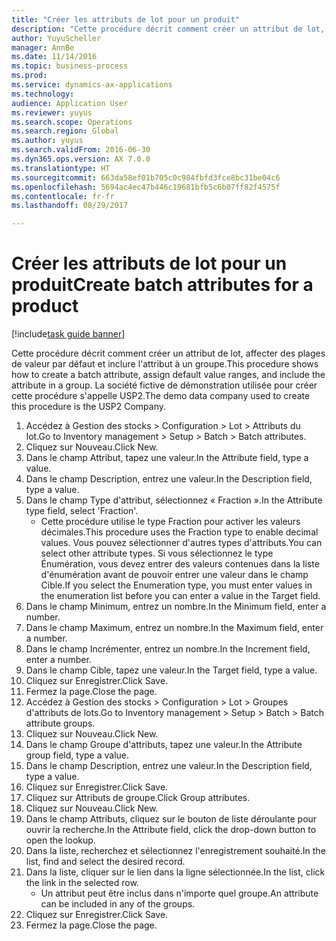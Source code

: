 ```yaml
--- 
title: "Créer les attributs de lot pour un produit"
description: "Cette procédure décrit comment créer un attribut de lot, affecter des plages de valeur par défaut et inclure l'attribut à un groupe."
author: YuyuScheller
manager: AnnBe
ms.date: 11/14/2016
ms.topic: business-process
ms.prod: 
ms.service: dynamics-ax-applications
ms.technology: 
audience: Application User
ms.reviewer: yuyus
ms.search.scope: Operations
ms.search.region: Global
ms.author: yuyus
ms.search.validFrom: 2016-06-30
ms.dyn365.ops.version: AX 7.0.0
ms.translationtype: HT
ms.sourcegitcommit: 663da58ef01b705c0c984fbfd3fce8bc31be04c6
ms.openlocfilehash: 5694ac4ec47b446c19681bfb5c6b07ff82f4575f
ms.contentlocale: fr-fr
ms.lasthandoff: 08/29/2017

---
```

# <a name="create-batch-attributes-for-a-product"></a><span data-ttu-id="3bcd6-103">Créer les attributs de lot pour un produit</span><span class="sxs-lookup"><span data-stu-id="3bcd6-103">Create batch attributes for a product</span></span>

[!include[task guide banner](../../includes/task-guide-banner.md)]

<span data-ttu-id="3bcd6-104">Cette procédure décrit comment créer un attribut de lot, affecter des plages de valeur par défaut et inclure l'attribut à un groupe.</span><span class="sxs-lookup"><span data-stu-id="3bcd6-104">This procedure shows how to create a batch attribute, assign default value ranges, and include the attribute in a group.</span></span> <span data-ttu-id="3bcd6-105">La société fictive de démonstration utilisée pour créer cette procédure s'appelle USP2.</span><span class="sxs-lookup"><span data-stu-id="3bcd6-105">The demo data company used to create this procedure is the USP2 Company.</span></span>

1. <span data-ttu-id="3bcd6-106">Accédez à Gestion des stocks > Configuration > Lot > Attributs du lot.</span><span class="sxs-lookup"><span data-stu-id="3bcd6-106">Go to Inventory management > Setup > Batch > Batch attributes.</span></span>
2. <span data-ttu-id="3bcd6-107">Cliquez sur Nouveau.</span><span class="sxs-lookup"><span data-stu-id="3bcd6-107">Click New.</span></span>
3. <span data-ttu-id="3bcd6-108">Dans le champ Attribut, tapez une valeur.</span><span class="sxs-lookup"><span data-stu-id="3bcd6-108">In the Attribute field, type a value.</span></span>
4. <span data-ttu-id="3bcd6-109">Dans le champ Description, entrez une valeur.</span><span class="sxs-lookup"><span data-stu-id="3bcd6-109">In the Description field, type a value.</span></span>
5. <span data-ttu-id="3bcd6-110">Dans le champ Type d'attribut, sélectionnez « Fraction ».</span><span class="sxs-lookup"><span data-stu-id="3bcd6-110">In the Attribute type field, select 'Fraction'.</span></span>
    * <span data-ttu-id="3bcd6-111">Cette procédure utilise le type Fraction pour activer les valeurs décimales.</span><span class="sxs-lookup"><span data-stu-id="3bcd6-111">This procedure uses the Fraction type to enable decimal values.</span></span> <span data-ttu-id="3bcd6-112">Vous pouvez sélectionner d'autres types d'attributs.</span><span class="sxs-lookup"><span data-stu-id="3bcd6-112">You can select other attribute types.</span></span> <span data-ttu-id="3bcd6-113">Si vous sélectionnez le type Énumération, vous devez entrer des valeurs contenues dans la liste d'énumération avant de pouvoir entrer une valeur dans le champ Cible.</span><span class="sxs-lookup"><span data-stu-id="3bcd6-113">If you select the Enumeration type, you must enter values in the enumeration list before you can enter a value in the Target field.</span></span>  
6. <span data-ttu-id="3bcd6-114">Dans le champ Minimum, entrez un nombre.</span><span class="sxs-lookup"><span data-stu-id="3bcd6-114">In the Minimum field, enter a number.</span></span>
7. <span data-ttu-id="3bcd6-115">Dans le champ Maximum, entrez un nombre.</span><span class="sxs-lookup"><span data-stu-id="3bcd6-115">In the Maximum field, enter a number.</span></span>
8. <span data-ttu-id="3bcd6-116">Dans le champ Incrémenter, entrez un nombre.</span><span class="sxs-lookup"><span data-stu-id="3bcd6-116">In the Increment field, enter a number.</span></span>
9. <span data-ttu-id="3bcd6-117">Dans le champ Cible, tapez une valeur.</span><span class="sxs-lookup"><span data-stu-id="3bcd6-117">In the Target field, type a value.</span></span>
10. <span data-ttu-id="3bcd6-118">Cliquez sur Enregistrer.</span><span class="sxs-lookup"><span data-stu-id="3bcd6-118">Click Save.</span></span>
11. <span data-ttu-id="3bcd6-119">Fermez la page.</span><span class="sxs-lookup"><span data-stu-id="3bcd6-119">Close the page.</span></span>
12. <span data-ttu-id="3bcd6-120">Accédez à Gestion des stocks > Configuration > Lot > Groupes d'attributs de lots.</span><span class="sxs-lookup"><span data-stu-id="3bcd6-120">Go to Inventory management > Setup > Batch > Batch attribute groups.</span></span>
13. <span data-ttu-id="3bcd6-121">Cliquez sur Nouveau.</span><span class="sxs-lookup"><span data-stu-id="3bcd6-121">Click New.</span></span>
14. <span data-ttu-id="3bcd6-122">Dans le champ Groupe d'attributs, tapez une valeur.</span><span class="sxs-lookup"><span data-stu-id="3bcd6-122">In the Attribute group field, type a value.</span></span>
15. <span data-ttu-id="3bcd6-123">Dans le champ Description, entrez une valeur.</span><span class="sxs-lookup"><span data-stu-id="3bcd6-123">In the Description field, type a value.</span></span>
16. <span data-ttu-id="3bcd6-124">Cliquez sur Enregistrer.</span><span class="sxs-lookup"><span data-stu-id="3bcd6-124">Click Save.</span></span>
17. <span data-ttu-id="3bcd6-125">Cliquez sur Attributs de groupe.</span><span class="sxs-lookup"><span data-stu-id="3bcd6-125">Click Group attributes.</span></span>
18. <span data-ttu-id="3bcd6-126">Cliquez sur Nouveau.</span><span class="sxs-lookup"><span data-stu-id="3bcd6-126">Click New.</span></span>
19. <span data-ttu-id="3bcd6-127">Dans le champ Attributs, cliquez sur le bouton de liste déroulante pour ouvrir la recherche.</span><span class="sxs-lookup"><span data-stu-id="3bcd6-127">In the Attribute field, click the drop-down button to open the lookup.</span></span>
20. <span data-ttu-id="3bcd6-128">Dans la liste, recherchez et sélectionnez l'enregistrement souhaité.</span><span class="sxs-lookup"><span data-stu-id="3bcd6-128">In the list, find and select the desired record.</span></span>
21. <span data-ttu-id="3bcd6-129">Dans la liste, cliquer sur le lien dans la ligne sélectionnée.</span><span class="sxs-lookup"><span data-stu-id="3bcd6-129">In the list, click the link in the selected row.</span></span>
    * <span data-ttu-id="3bcd6-130">Un attribut peut être inclus dans n'importe quel groupe.</span><span class="sxs-lookup"><span data-stu-id="3bcd6-130">An attribute can be included in any of the groups.</span></span>  
22. <span data-ttu-id="3bcd6-131">Cliquez sur Enregistrer.</span><span class="sxs-lookup"><span data-stu-id="3bcd6-131">Click Save.</span></span>
23. <span data-ttu-id="3bcd6-132">Fermez la page.</span><span class="sxs-lookup"><span data-stu-id="3bcd6-132">Close the page.</span></span>


